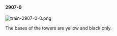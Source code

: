 #### 2907-0
![train-2907-0-0.png](https://github.com/lil-lab/nlvr/raw/master/nlvr/train/images/59/train-2907-0-0.png "train-2907-0-0.png")

The bases of the towers are yellow and black only.